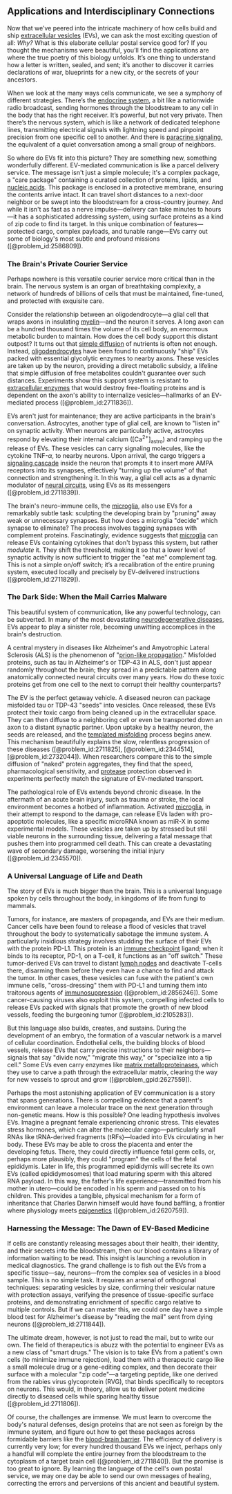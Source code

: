## Applications and Interdisciplinary Connections

Now that we’ve peered into the intricate machinery of how cells build and ship [extracellular vesicles](@article_id:191631) (EVs), we can ask the most exciting question of all: *Why?* What is this elaborate cellular postal service good for? If you thought the mechanisms were beautiful, you’ll find the applications are where the true poetry of this biology unfolds. It’s one thing to understand how a letter is written, sealed, and sent; it’s another to discover it carries declarations of war, blueprints for a new city, or the secrets of your ancestors.

When we look at the many ways cells communicate, we see a symphony of different strategies. There’s the [endocrine system](@article_id:136459), a bit like a nationwide radio broadcast, sending hormones through the bloodstream to any cell in the body that has the right receiver. It’s powerful, but not very private. Then there’s the nervous system, which is like a network of dedicated telephone lines, transmitting electrical signals with lightning speed and pinpoint precision from one specific cell to another. And there is [paracrine signaling](@article_id:139875), the equivalent of a quiet conversation among a small group of neighbors.

So where do EVs fit into this picture? They are something new, something wonderfully different. EV-mediated communication is like a parcel delivery service. The message isn't just a simple molecule; it's a complex package, a "care package" containing a curated collection of proteins, lipids, and [nucleic acids](@article_id:183835). This package is enclosed in a protective membrane, ensuring the contents arrive intact. It can travel short distances to a next-door neighbor or be swept into the bloodstream for a cross-country journey. And while it isn't as fast as a nerve impulse—delivery can take minutes to hours—it has a sophisticated addressing system, using surface proteins as a kind of zip code to find its target. In this unique combination of features—protected cargo, complex payloads, and tunable range—EVs carry out some of biology's most subtle and profound missions ([@problem_id:2586809]).

### The Brain's Private Courier Service

Perhaps nowhere is this versatile courier service more critical than in the brain. The nervous system is an organ of breathtaking complexity, a network of hundreds of billions of cells that must be maintained, fine-tuned, and protected with exquisite care.

Consider the relationship between an oligodendrocyte—a glial cell that wraps axons in insulating [myelin](@article_id:152735)—and the neuron it serves. A long axon can be a hundred thousand times the volume of its cell body, an enormous metabolic burden to maintain. How does the cell body support this distant outpost? It turns out that [simple diffusion](@article_id:145221) of nutrients is often not enough. Instead, [oligodendrocytes](@article_id:155003) have been found to continuously "ship" EVs packed with essential glycolytic enzymes to nearby axons. These vesicles are taken up by the neuron, providing a direct metabolic subsidy, a lifeline that simple diffusion of free metabolites couldn't guarantee over such distances. Experiments show this support system is resistant to [extracellular enzymes](@article_id:200328) that would destroy free-floating proteins and is dependent on the axon's ability to internalize vesicles—hallmarks of an EV-mediated process ([@problem_id:2711836]).

EVs aren't just for maintenance; they are active participants in the brain's conversation. Astrocytes, another type of glial cell, are known to "listen in" on synaptic activity. When neurons are particularly active, astrocytes respond by elevating their internal calcium ($[\text{Ca}^{2+}]_{\text{astro}}$) and ramping up the release of EVs. These vesicles can carry signaling molecules, like the cytokine TNF-$\alpha$, to nearby neurons. Upon arrival, the cargo triggers a [signaling cascade](@article_id:174654) inside the neuron that prompts it to insert more AMPA receptors into its synapses, effectively "turning up the volume" of that connection and strengthening it. In this way, a glial cell acts as a dynamic modulator of [neural circuits](@article_id:162731), using EVs as its messengers ([@problem_id:2711839]).

The brain's neuro-immune cells, the [microglia](@article_id:148187), also use EVs for a remarkably subtle task: sculpting the developing brain by "pruning" away weak or unnecessary synapses. But how does a microglia "decide" which synapse to eliminate? The process involves tagging synapses with complement proteins. Fascinatingly, evidence suggests that [microglia](@article_id:148187) can release EVs containing cytokines that don't bypass this system, but rather *modulate* it. They shift the threshold, making it so that a lower level of synaptic activity is now sufficient to trigger the "eat me" complement tag. This is not a simple on/off switch; it’s a recalibration of the entire pruning system, executed locally and precisely by EV-delivered instructions ([@problem_id:2711829]).

### The Dark Side: When the Mail Carries Malware

This beautiful system of communication, like any powerful technology, can be subverted. In many of the most devastating [neurodegenerative diseases](@article_id:150733), EVs appear to play a sinister role, becoming unwitting accomplices in the brain's destruction.

A central mystery in diseases like Alzheimer's and Amyotrophic Lateral Sclerosis (ALS) is the phenomenon of "[prion-like propagation](@article_id:152317)." Misfolded proteins, such as tau in Alzheimer's or TDP-$43$ in ALS, don't just appear randomly throughout the brain; they spread in a predictable pattern along anatomically connected neural circuits over many years. How do these toxic proteins get from one cell to the next to corrupt their healthy counterparts?

The EV is the perfect getaway vehicle. A diseased neuron can package misfolded tau or TDP-$43$ "seeds" into vesicles. Once released, these EVs protect their toxic cargo from being cleaned up in the extracellular space. They can then diffuse to a neighboring cell or even be transported down an axon to a distant synaptic partner. Upon uptake by a healthy neuron, the seeds are released, and the [templated misfolding](@article_id:151433) process begins anew. This mechanism beautifully explains the slow, relentless progression of these diseases ([@problem_id:2711825], [@problem_id:2344514], [@problem_id:2732044]). When researchers compare this to the simple diffusion of "naked" protein aggregates, they find that the speed, pharmacological sensitivity, and [protease](@article_id:204152) protection observed in experiments perfectly match the signature of EV-mediated transport.

The pathological role of EVs extends beyond chronic disease. In the aftermath of an acute brain injury, such as trauma or stroke, the local environment becomes a hotbed of inflammation. Activated [microglia](@article_id:148187), in their attempt to respond to the damage, can release EVs laden with pro-apoptotic molecules, like a specific microRNA known as miR-X in some experimental models. These vesicles are taken up by stressed but still viable neurons in the surrounding tissue, delivering a fatal message that pushes them into programmed cell death. This can create a devastating wave of secondary damage, worsening the initial injury ([@problem_id:2345570]).

### A Universal Language of Life and Death

The story of EVs is much bigger than the brain. This is a universal language spoken by cells throughout the body, in kingdoms of life from fungi to mammals.

Tumors, for instance, are masters of propaganda, and EVs are their medium. Cancer cells have been found to release a flood of vesicles that travel throughout the body to systematically sabotage the immune system. A particularly insidious strategy involves studding the surface of their EVs with the protein PD-L$1$. This protein is an [immune checkpoint](@article_id:196963) ligand; when it binds to its receptor, PD-$1$, on a T-cell, it functions as an "off switch." These tumor-derived EVs can travel to distant [lymph nodes](@article_id:191004) and deactivate T-cells there, disarming them before they even have a chance to find and attack the tumor. In other cases, these vesicles can fuse with the patient's own immune cells, "cross-dressing" them with PD-L$1$ and turning them into traitorous agents of [immunosuppression](@article_id:150835) ([@problem_id:2856246]). Some cancer-causing viruses also exploit this system, compelling infected cells to release EVs packed with signals that promote the growth of new blood vessels, feeding the burgeoning tumor ([@problem_id:2105283]).

But this language also builds, creates, and sustains. During the development of an embryo, the formation of a vascular network is a marvel of cellular coordination. Endothelial cells, the building blocks of blood vessels, release EVs that carry precise instructions to their neighbors—signals that say "divide now," "migrate this way," or "specialize into a tip cell." Some EVs even carry enzymes like [matrix metalloproteinases](@article_id:262279), which they use to carve a path through the extracellular matrix, clearing the way for new vessels to sprout and grow ([@problem_gpid:2627559]).

Perhaps the most astonishing application of EV communication is a story that spans generations. There is compelling evidence that a parent's environment can leave a molecular trace on the next generation through non-genetic means. How is this possible? One leading hypothesis involves EVs. Imagine a pregnant female experiencing chronic stress. This elevates stress hormones, which can alter the molecular cargo—particularly small RNAs like tRNA-derived fragments (tRFs)—loaded into EVs circulating in her body. These EVs may be able to cross the placenta and enter the developing fetus. There, they could directly influence fetal germ cells, or, perhaps more plausibly, they could "program" the cells of the fetal epididymis. Later in life, this programmed epididymis will secrete its own EVs (called epididymosomes) that load maturing sperm with this altered RNA payload. In this way, the father's life experience—transmitted from his mother in utero—could be encoded in his sperm and passed on to his children. This provides a tangible, physical mechanism for a form of inheritance that Charles Darwin himself would have found baffling, a frontier where physiology meets [epigenetics](@article_id:137609) ([@problem_id:2620759]).

### Harnessing the Message: The Dawn of EV-Based Medicine

If cells are constantly releasing messages about their health, their identity, and their secrets into the bloodstream, then our blood contains a library of information waiting to be read. This insight is launching a revolution in medical diagnostics. The grand challenge is to fish out the EVs from a specific tissue—say, neurons—from the complex sea of vesicles in a blood sample. This is no simple task. It requires an arsenal of orthogonal techniques: separating vesicles by size, confirming their vesicular nature with protection assays, verifying the presence of tissue-specific surface proteins, and demonstrating enrichment of specific cargo relative to multiple controls. But if we can master this, we could one day have a simple blood test for Alzheimer's disease by "reading the mail" sent from dying neurons ([@problem_id:2711844]).

The ultimate dream, however, is not just to read the mail, but to write our own. The field of therapeutics is abuzz with the potential to engineer EVs as a new class of "smart drugs." The vision is to take EVs from a patient's own cells (to minimize immune rejection), load them with a therapeutic cargo like a small molecule drug or a gene-editing complex, and then decorate their surface with a molecular "zip code"—a targeting peptide, like one derived from the rabies virus glycoprotein (RVG), that binds specifically to receptors on neurons. This would, in theory, allow us to deliver potent medicine directly to diseased cells while sparing healthy tissue ([@problem_id:2711806]).

Of course, the challenges are immense. We must learn to overcome the body's natural defenses, design proteins that are not seen as foreign by the immune system, and figure out how to get these packages across formidable barriers like the [blood-brain barrier](@article_id:145889). The efficiency of delivery is currently very low; for every hundred thousand EVs we inject, perhaps only a handful will complete the entire journey from the bloodstream to the cytoplasm of a target brain cell ([@problem_id:2711840]). But the promise is too great to ignore. By learning the language of the cell's own postal service, we may one day be able to send our own messages of healing, correcting the errors and perversions of this ancient and beautiful system.
